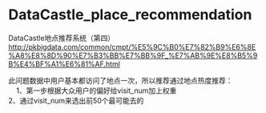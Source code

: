 # DataCastle_place_recommendation
DataCastle地点推荐系统（第四）  
http://pkbigdata.com/common/cmpt/%E5%9C%B0%E7%82%B9%E6%8E%A8%E8%8D%90%E7%B3%BB%E7%BB%9F_%E7%AB%9E%E8%B5%9B%E4%BF%A1%E6%81%AF.html

此问题数据中用户基本都访问了地点一次，所以推荐通过地点热度推荐：  
      1、第一步根据大众用户的偏好给visit_num加上权重  
      2、通过visit_num来选出前50个最可能去的



